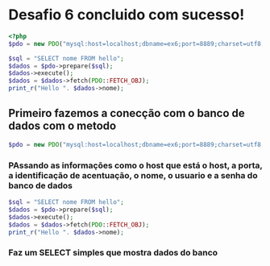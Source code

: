 # Desafio 6 concluido com sucesso!

~~~php
<?php 
$pdo = new PDO("mysql:host=localhost;dbname=ex6;port=8889;charset=utf8;", "root", "root");

$sql = "SELECT nome FROM hello";
$dados = $pdo->prepare($sql);
$dados->execute();
$dados = $dados->fetch(PDO::FETCH_OBJ);
print_r("Hello ". $dados->nome);

~~~

## Primeiro fazemos a conecção com o banco de dados com o metodo 
~~~php
$pdo = new PDO("mysql:host=localhost;dbname=ex6;port=8889;charset=utf8;", "root", "root");
~~~
### PAssando as informações como o host que está o host, a porta, a identificação de acentuação, o nome, o usuario e a senha do banco de dados

~~~php
$sql = "SELECT nome FROM hello";
$dados = $pdo->prepare($sql);
$dados->execute();
$dados = $dados->fetch(PDO::FETCH_OBJ);
print_r("Hello ". $dados->nome);
~~~

### Faz um SELECT simples que mostra dados do banco